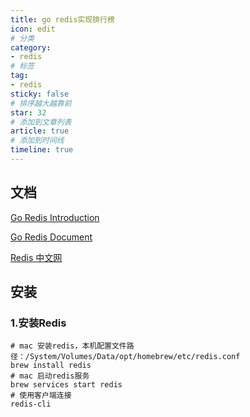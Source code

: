 ```yaml
---
title: go redis实现排行榜  
icon: edit
# 分类  
category:
- redis
# 标签
tag:
- redis
sticky: false
# 排序越大越靠前
star: 32  
# 添加到文章列表
article: true
# 添加到时间线 
timeline: true
---
```


## 文档

[Go Redis Introduction](https://redis.uptrace.dev/zh/guide/)

[Go Redis Document](https://pkg.go.dev/github.com/redis/go-redis/v9)

[Redis 中文网](https://www.redis.net.cn/)

## 安装

### 1.安装Redis

```shell
# mac 安装redis，本机配置文件路径：/System/Volumes/Data/opt/homebrew/etc/redis.conf
brew install redis
# mac 启动redis服务
brew services start redis
# 使用客户端连接
redis-cli
```

